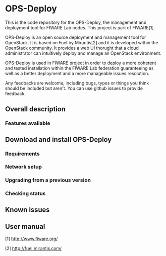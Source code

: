 # OPS-Deploy

This is the code repository for the OPS-Deploy, the management and deployment tool for FIWARE Lab nodes.
This project is part of FIWARE[1]. 

OPS-Deploy is an open source deployment and management tool for OpenStack. It is based on Fuel by Mirantis[2] and it is developed within the OpenStack community. It provides a web UI thorught that a cloud administrator can intuitively deploy and manage an OpenStack environment. 

OPS-Deploy is used in FIWARE project in order to deploy a more coherent and tested installation within the FIWARE Lab  federation guaranteeing as well as a better deployment and a more manageable issues resolution.

Any feedbacks are welcome, including bugs, typos or things you think should be included but aren't. You can use github issues to provide feedback.

## Overall description
### Features available

## Download and install OPS-Deploy
### Requirements
### Network setup
### Upgrading from a previous version
### Checking status

## Known issues
## User manual


[1] http://www.fiware.org/

[2] http://fuel.mirantis.com/

